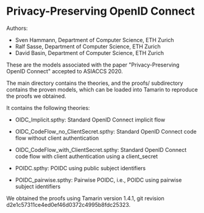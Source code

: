 Privacy-Preserving OpenID Connect
=========================================================================================

Authors:
- Sven Hammann, Department of Computer Science, ETH Zurich
- Ralf Sasse, Department of Computer Science, ETH Zurich
- David Basin, Department of Computer Science, ETH Zurich

These are the models associated with the paper "Privacy-Preserving OpenID Connect" 
accepted to ASIACCS 2020.

The main directory contains the theories, and the proofs/ subdirectory
contains the proven models, which can be loaded into Tamarin to reproduce
the proofs we obtained.

It contains the following theories:

- OIDC_Implicit.spthy: Standard OpenID Connect implicit flow
- OIDC_CodeFlow_no_ClientSecret.spthy: Standard OpenID Connect code flow without client authentication
- OIDC_CodeFlow_with_ClientSecret.spthy: Standard OpenID Connect code flow with client authentication using a client_secret

- POIDC.spthy: POIDC using public subject identifiers
- POIDC_pairwise.spthy: Pairwise POIDC, i.e., POIDC using pairwise subject identifiers

We obtained the proofs using Tamarin version 1.4.1, git revision d2e1c57311ce4ed0ef46d0372c4995b8fdc25323.
